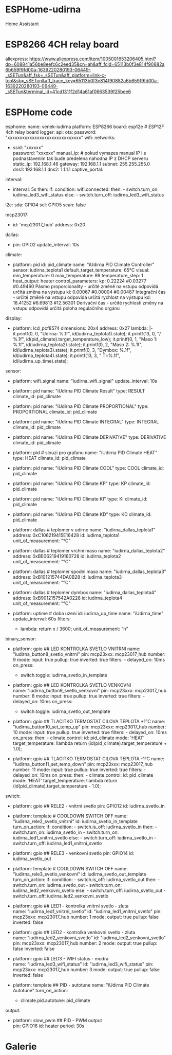 # ESPHome-udirna
Home Assistant






# ESP8266 4CH relay board 
aliexpress:
https://www.aliexpress.com/item/1005001653206405.html?dp=608841a56be8eefc6c2eed35&cn=ah&aff_fcid=65113b0f3e814f90882a6b659f9fd00a-1639220280193-06449-_sSETun&aff_fsk=_sSETun&aff_platform=link-c-tool&sk=_sSETun&aff_trace_key=65113b0f3e814f90882a6b659f9fd00a-1639220280193-06449-_sSETun&terminal_id=41cd1311f2d14a61af0663539f25bee6





# ESPHome code

esphome:
  name: venek-iudirna
  platform: ESP8266
  board: esp12e # ESP12F 4ch relay board
logger:
api:
ota:
  password: "xxxxxxxxxxxxxxxxxxxxxxxxxxxxxx" 
wifi:
  networks:
  - ssid: "xxxxxx"  
    password: "xxxxxx" 
  manual_ip: # pokud vymazes manual IP i s podnastavenim tak bude predelena nahodna IP z DHCP serveru
    static_ip: 192.168.1.46 
    gateway: 192.168.1.1
    subnet: 255.255.255.0  
    dns1: 192.168.1.1
    dns2: 1.1.1.1
captive_portal:

interval:
  - interval: 5s
    then:
      if:
        condition:
          wifi.connected:
        then:
          - switch.turn_on: iudirna_led3_wifi_status
        else:
          - switch.turn_off: iudirna_led3_wifi_status
          
i2c:
  sda: GPIO4
  scl: GPIO5
  scan: false
  
mcp23017:
  - id: 'mcp23017_hub'
    address: 0x20

dallas: 
  - pin: GPIO2
    update_interval: 10s
    
climate:
  - platform: pid
    id: pid_climate
    name: "iUdirna PID Climate Controller"
    sensor: iudirna_teplota1
    default_target_temperature: 65°C
    visual:
      min_temperature: 0
      max_temperature: 99
      temperature_step: 1
    heat_output: heater
    control_parameters:
      kp: 0.22224  #0.03277 #0.49460  Pásmo proporcionality - určité změně na vstupu odpovídá určitá změna na výstupu
      ki: 0.00067  #0.00004 #0.00487  Integrační čas - určité změně na vstupu odpovídá určitá rychlost na výstupu
      kd: 18.41252 #6.69813 #12.56301 Derivační čas - určité rychlosti změny na vstupu odpovídá určitá poloha regulačního orgánu
      
display:
  - platform: lcd_pcf8574
    dimensions: 20x4
    address: 0x27
    lambda: |-
      it.printf(0, 0, "Udirna: %.1f", id(iudirna_teplota1).state);
      it.printf(13, 0, "/ %.1f", id(pid_climate).target_temperature_low);
      it.printf(0, 1, "Maso 1: %.1f", id(iudirna_teplota2).state);
      it.printf(0, 2, "Maso 2: %.1f", id(iudirna_teplota3).state);
      it.printf(0, 3, "Dymbox: %.1f", id(iudirna_teplota4).state);
      it.printf(13, 3, " T=%.1f", id(iudirna_up_time).state);     
    
sensor:
  - platform: wifi_signal
    name: "iudirna_wifi_signal"
    update_interval: 10s    
  - platform: pid
    name: "iUdirna PID Climate Result"
    type: RESULT
    climate_id: pid_climate
  - platform: pid
    name: "iUdirna PID Climate PROPORTIONAL"
    type: PROPORTIONAL 
    climate_id: pid_climate
  - platform: pid
    name: "iUdirna PID Climate INTEGRAL"
    type: INTEGRAL
    climate_id: pid_climate
  - platform: pid
    name: "iUdirna PID Climate DERIVATIVE"
    type: DERIVATIVE
    climate_id: pid_climate
  - platform: pid   # slouzi pro grafanu
    name: "iUdirna PID Climate HEAT"
    type: HEAT
    climate_id: pid_climate
  - platform: pid
    name: "iUdirna PID Climate COOL"
    type: COOL
    climate_id: pid_climate
  - platform: pid
    name: "iUdirna PID Climate KP"
    type: KP
    climate_id: pid_climate
  - platform: pid
    name: "iUdirna PID Climate KI"
    type: KI
    climate_id: pid_climate
  - platform: pid
    name: "iUdirna PID Climate KD"
    type: KD
    climate_id: pid_climate
       

  - platform: dallas  # teplomer v udirne
    name: "iudirna_dallas_teplota1"
    address: 0xC106219415E16428
    id: iudirna_teplota1
    unit_of_measurement: "°C"  

  - platform: dallas # teplomer vrchni maso
    name: "iudirna_dallas_teplota2"
    address: 0xBE06219419160728
    id: iudirna_teplota2
    unit_of_measurement: "°C"  

  - platform: dallas # teplomer spodni maso
    name: "iudirna_dallas_teplota3"
    address: 0xB101215744DA0B28
    id: iudirna_teplota3
    unit_of_measurement: "°C"  

  - platform: dallas # teplomer dymbox
    name: "iudirna_dallas_teplota4"
    address: 0xB9012157542A0228
    id: iudirna_teplota4
    unit_of_measurement: "°C"  

  - platform: uptime # doba uzeni
    id: iudirna_up_time
    name: "iUdirna_time"
    update_interval: 60s
    filters:
      - lambda: return x / 3600;
    unit_of_measurement: "h"
      
binary_sensor:

  - platform: gpio ## LED KONTROLKA SVETLO VNITRNI 
    name: "iudirna_button8_svetlo_vnitrni"
    pin:
      mcp23xxx: mcp23017_hub
      number: 9
      mode:
        input: true
        pullup: true
      inverted: true
    filters:
        - delayed_on: 10ms
    on_press:
    - switch.toggle: iudirna_svetlo_in_template
    
  - platform: gpio ## LED KONTROLKA SVETLO VENKOVNI  
    name: "iudirna_button9_svetlo_venkovni"
    pin:
      mcp23xxx: mcp23017_hub
      number: 8 
      mode:
        input: true
        pullup: true
      inverted: true
    filters:
        - delayed_on: 10ms
    on_press:
    - switch.toggle: iudirna_svetlo_out_template
      
  - platform: gpio ## TLACITKO TERMOSTAT CILOVA TEPLOTA +1°C 
    name: "iudirna_button10_set_temp_up"
    pin:
      mcp23xxx: mcp23017_hub
      number: 10
      mode:
        input: true
        pullup: true
      inverted: true
    filters:
        - delayed_on: 10ms
    on_press:
      then:
        - climate.control:
            id: pid_climate
            mode: 'HEAT'
            target_temperature: !lambda return (id(pid_climate).target_temperature + 1.0);

  - platform: gpio ## TLACITKO TERMOSTAT CILOVA TEPLOTA -1°C
    name: "iudirna_button11_set_temp_down"
    pin:
      mcp23xxx: mcp23017_hub
      number: 11
      mode:
        input: true
        pullup: true
      inverted: true
    filters:
        - delayed_on: 10ms
    on_press:
      then:
        - climate.control:
            id: pid_climate
            mode: 'HEAT'
            target_temperature: !lambda return (id(pid_climate).target_temperature - 1.0);
                            
switch:

  - platform: gpio ## RELE2 - vnitrni svetlo
    pin: GPIO12
    id: iudirna_svetlo_in
  - platform: template # COOLDOWN SWITCH OFF
    name: "iudirna_rele2_svetlo_vnitrni"
    id: iudirna_svetlo_in_template
    turn_on_action:
      if:
        condition:
          - switch.is_off: iudirna_svetlo_in
        then:
          - switch.turn_on: iudirna_svetlo_in
          - switch.turn_on: iudirna_led1_vnitrni_svetlo
        else:
          - switch.turn_off: iudirna_svetlo_in
          - switch.turn_off: iudirna_led1_vnitrni_svetlo   
          
  - platform: gpio ## RELE3 - venkovni svetlo 
    pin: GPIO14
    id: iudirna_svetlo_out
  - platform: template # COOLDOWN SWITCH OFF
    name: "iudirna_rele3_svetlo_venkovni"
    id: iudirna_svetlo_out_template
    turn_on_action:
      if:
        condition:
          - switch.is_off: iudirna_svetlo_out
        then:
          - switch.turn_on: iudirna_svetlo_out
          - switch.turn_on: iudirna_led2_venkovni_svetlo
        else:
          - switch.turn_off: iudirna_svetlo_out
          - switch.turn_off: iudirna_led2_venkovni_svetlo 
             
  - platform: gpio ## LED1 - kontrolka vnitrni svetlo - zluta      
    name: "iudirna_led1_vnitrni_svetlo"
    id: "iudirna_led1_vnitrni_svetlo"
    pin:
      mcp23xxx: mcp23017_hub
      number: 1
      mode:
        output: true
        pullup: false
      inverted: false 

  - platform: gpio ## LED2 - kontrolka venkovni svetlo - zluta     
    name: "iudirna_led2_venkovni_svetlo"
    id: "iudirna_led2_venkovni_svetlo"
    pin:
      mcp23xxx: mcp23017_hub
      number: 2
      mode:
        output: true
        pullup: false
      inverted: false 
       
  - platform: gpio ## LED3 - WIFI status - modra     
    name: "iudirna_led3_wifi_status"
    id: "iudirna_led3_wifi_status"
    pin:
      mcp23xxx: mcp23017_hub
      number: 3
      mode:
        output: true
        pullup: false
      inverted: false 

   
  - platform: template ## PID - autotune 
    name: "iUdirna PID Climate Autotune"
    turn_on_action:
      - climate.pid.autotune: pid_climate
      
   
output:
  - platform: slow_pwm ## PID - PWM output  
    pin: GPIO16
    id: heater
    period: 30s


# Galerie

